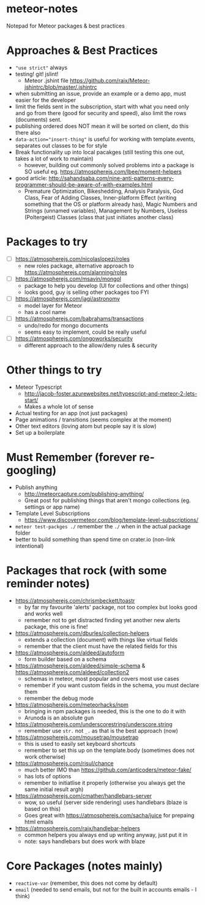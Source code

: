 # meteor-notes
Notepad for Meteor packages &amp; best practices

# Approaches & Best Practices
* `"use strict"` always
* testing! git! jslint!
  * Meteor .jshint file https://github.com/raix/Meteor-jshintrc/blob/master/.jshintrc
* when submitting an issue, provide an example or a demo app, must easier for the developer
* limit the fields sent in the subscription, start with what you need only and go from there (good for security and speed), also limit the rows (documents) sent.
* publishing ordered does NOT mean it will be sorted on client, do this there also
* `data-action="insert-thing"` is useful for working with template.events, separates out classes to be for style
* Break functionality up into local pacakges (still testing this one out, takes a lot of work to maintain)
  * however, building out commonly solved problems into a package is SO useful eg. https://atmospherejs.com/lbee/moment-helpers
* good article: http://sahandsaba.com/nine-anti-patterns-every-programmer-should-be-aware-of-with-examples.html
  * Premature Optimization, Bikeshedding, Analysis Paralysis, God Class, Fear of Adding Classes, Inner-platform Effect (writing something that the OS or platform already has), Magic Numbers and Strings (unnamed variables), Management by Numbers, Useless (Poltergeist) Classes (class that just initiates another class)

# Packages to try
* [ ] https://atmospherejs.com/nicolaslopezj/roles
  * new roles package, alternative approach to https://atmospherejs.com/alanning/roles
* [ ] https://atmospherejs.com/msavin/mongol
  * package to help you develop (UI for collections and other things)
  * looks good, guy is selling other packages too FYI
* [ ] https://atmospherejs.com/jagi/astronomy
  * model layer for Meteor
  * has a cool name
* [ ] https://atmospherejs.com/babrahams/transactions
  * undo/redo for mongo documents
  * seems easy to implement, could be really useful
* [ ] https://atmospherejs.com/ongoworks/security
  * different approach to the allow/deny rules & security

# Other things to try
* Meteor Typescript
  *  http://jacob-foster.azurewebsites.net/typescript-and-meteor-2-lets-start/
  *  Makes a whole lot of sense
* Actual testing for an app (not just packages)
* Page animations / transitions (seems complex at the moment)
* Other text editors (loving atom but people say it is slow)
* Set up a boilerplate 

# Must Remember (forever re-googling)
* Publish anything
  * http://meteorcapture.com/publishing-anything/
  * Great post for publishing things that aren't mongo collections (eg. settings or app name)
* Template Level Subscriptions
  * https://www.discovermeteor.com/blog/template-level-subscriptions/
* `meteor test-packges ./` remember the `./` when in the actual package folder
* better to build something than spend time on crater.io (non-link intentional)

# Packages that rock (with some reminder notes)
* https://atmospherejs.com/chrismbeckett/toastr
  * by far my favourite 'alerts' package, not too complex but looks good and works well
  * remember not to get distracted finding yet another new alerts package, this one is fine!
* https://atmospherejs.com/dburles/collection-helpers
  * extends a collection (document) with things like virtual fields
  * remember that the client must have the related fields for this
* https://atmospherejs.com/aldeed/autoform
  * form builder based on a schema
* https://atmospherejs.com/aldeed/simple-schema & https://atmospherejs.com/aldeed/collection2
  * schemas in meteor, most popular and covers most use cases
  * remember if you want custom fields in the schema, you must declare them
  * remember the debug mode
* https://atmospherejs.com/meteorhacks/npm
  * bringing in npm packages is needed, this is the one to do it with
  * Arunoda is an absolute gun
* https://atmospherejs.com/underscorestring/underscore.string
  * remember use `str.` not `_.` as that is the best approach (now)
* https://atmospherejs.com/mousetrap/mousetrap
  * this is used to easily set keyboard shortcuts
  * remember to set this up on the template.body (sometimes does not work otherwise)
* https://atmospherejs.com/risul/chance
  * much better IMO than https://github.com/anticoders/meteor-fake/
  * has lots of options
  * remember to initiatlise it properly (otherwise you always get the same initial result argh)
* https://atmospherejs.com/cmather/handlebars-server
  * wow, so useful (server side rendering) uses handlebars (blaze is based on this)
  * Goes great with https://atmospherejs.com/sacha/juice for prepaing html emails
* https://atmospherejs.com/raix/handlebar-helpers
  * common helpers you always end up writing anyway, just put it in
  * note: says handlebars but does work with blaze


# Core Packages (notes mainly)
* `reactive-var` (remember, this does not come by default)
* `email` (needed to send emails, but not for the built in accounts emails - I think)
